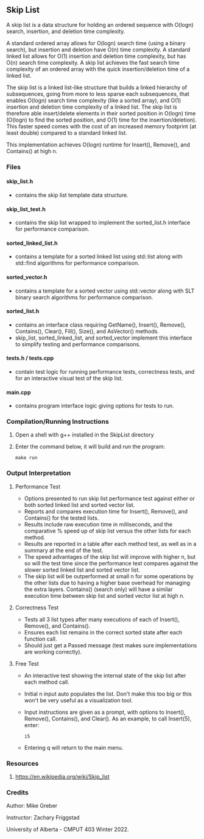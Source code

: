 ## Skip List

A skip list is a data structure for holding an ordered sequence with O(logn) search, insertion, and deletion time complexity.

A standard ordered array allows for O(logn) search time (using a binary search), but insertion and deletion have O(n) time 
complexity. A standard linked list allows for O(1) insertion and deletion time complexity, but has O(n) search time complexity. 
A skip list achieves the fast search time complexity of an ordered array with the quick insertion/deletion time of a linked list.

The skip list is a linked list-like structure that builds a linked hierarchy of subsequences, going from more to less sparse
each subsequences, that enables O(logn) search time complexity (like a sorted array), and O(1) insertion and deletion time 
complexity of a linked list. The skip list is therefore able insert/delete elements in their sorted position in O(logn) time 
(O(logn) to find the sorted position, and O(1) time for the insertion/deletion). This faster speed comes with the cost of 
an increased memory footprint (at least double) compared to a standard linked list.

This implementation achieves O(logn) runtime for Insert(), Remove(), and Contains() at high n. 


### Files

#### skip_list.h
   - contains the skip list template data structure.

#### skip_list_test.h
   - contains the skip list wrapped to implement the sorted_list.h interface for performance comparison.

#### sorted_linked_list.h
   - contains a template for a sorted linked list using std::list along with std::find algorithms 
     for performance comparison.

#### sorted_vector.h
   - contains a template for a sorted vector using std::vector along with SLT binary search algorithms 
     for performance comparison.

#### sorted_list.h
   - contains an interface class requiring GetName(), Insert(), Remove(), Contains(), Clear(), Fill(), Size(), and AsVector() methods. 
   - skip_list, sorted_linked_list, and sorted_vector implement this interface to simplify testing and performance comparisons.

#### tests.h / tests.cpp
   - contain test logic for running performance tests, correctness tests, and for an interactive visual
     test of the skip list.

#### main.cpp
   - contains program interface logic giving options for tests to run.


### Compilation/Running Instructions

1. Open a shell with g++ installed in the SkipList directory


2. Enter the command below, it will build and run the program:
       
       make run


### Output Interpretation

1. Performance Test

   - Options presented to run skip list performance test against either or both sorted linked list and sorted vector list. 
   - Reports and compares execution time for Insert(), Remove(), and Contains() for the tested lists.
   - Results include raw execution time in milliseconds, and the comparative % speed up of skip list versus the other lists
     for each method.
   - Results are reported in a table after each method test, as well as in a summary at the end of the test.
   - The speed advantages of the skip list will improve with higher n, but so will the test time since the performance test
     compares against the slower sorted linked list and sorted vector list.
   - The skip list will be outperformed at small n for some operations by the other lists due to having a higher base overhead
     for managing the extra layers. Contains() (search only) will have a similar execution time between skip list and sorted 
     vector list at high n.


2. Correctness Test
   - Tests all 3 list types after many executions of each of Insert(), Remove(), and Contains().
   - Ensures each list remains in the correct sorted state after each function call.
   - Should just get a Passed message (test makes sure implementations are working correctly).
   

3. Free Test
   - An interactive test showing the internal state of the skip list after each method call.
   - Initial n input auto populates the list. Don't make this too big or this won't be very useful as a visualization tool.
   - Input instructions are given as a prompt, with options to Insert(), Remove(), Contains(), and Clear(). As an example, to
     call Insert(5), enter:
   
         i5 
   
   - Entering q will return to the main menu.



### Resources

1. https://en.wikipedia.org/wiki/Skip_list


### Credits

Author: Mike Greber

Instructor: Zachary Friggstad

University of Alberta - CMPUT 403 Winter 2022.
